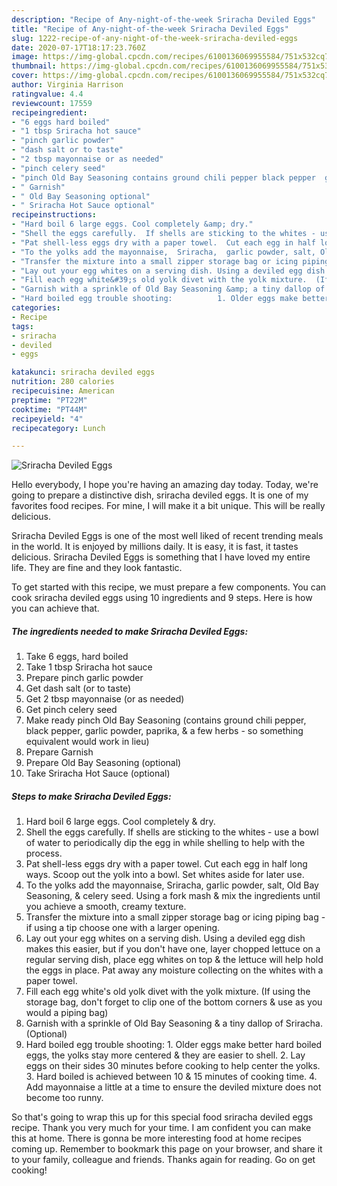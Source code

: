 ```yaml
---
description: "Recipe of Any-night-of-the-week Sriracha Deviled Eggs"
title: "Recipe of Any-night-of-the-week Sriracha Deviled Eggs"
slug: 1222-recipe-of-any-night-of-the-week-sriracha-deviled-eggs
date: 2020-07-17T18:17:23.760Z
image: https://img-global.cpcdn.com/recipes/6100136069955584/751x532cq70/sriracha-deviled-eggs-recipe-main-photo.jpg
thumbnail: https://img-global.cpcdn.com/recipes/6100136069955584/751x532cq70/sriracha-deviled-eggs-recipe-main-photo.jpg
cover: https://img-global.cpcdn.com/recipes/6100136069955584/751x532cq70/sriracha-deviled-eggs-recipe-main-photo.jpg
author: Virginia Harrison
ratingvalue: 4.4
reviewcount: 17559
recipeingredient:
- "6 eggs hard boiled"
- "1 tbsp Sriracha hot sauce"
- "pinch garlic powder"
- "dash salt or to taste"
- "2 tbsp mayonnaise or as needed"
- "pinch celery seed"
- "pinch Old Bay Seasoning contains ground chili pepper black pepper  garlic powder paprika   a few herbs  so something equivalent would work in lieu"
- " Garnish"
- " Old Bay Seasoning optional"
- " Sriracha Hot Sauce optional"
recipeinstructions:
- "Hard boil 6 large eggs. Cool completely &amp; dry."
- "Shell the eggs carefully.  If shells are sticking to the whites - use a bowl of water to periodically dip the egg in while shelling to help with the process."
- "Pat shell-less eggs dry with a paper towel.  Cut each egg in half long ways. Scoop out the yolk into a bowl. Set whites aside for later use."
- "To the yolks add the mayonnaise,  Sriracha,  garlic powder, salt, Old Bay Seasoning, &amp; celery seed. Using a fork mash &amp; mix the ingredients until you achieve a smooth, creamy texture."
- "Transfer the mixture into a small zipper storage bag or icing piping bag - if using a tip choose one with a larger opening."
- "Lay out your egg whites on a serving dish. Using a deviled egg dish makes this easier,  but if you don&#39;t have one, layer chopped lettuce on a regular serving dish, place egg whites on top &amp; the lettuce will help hold the eggs in place. Pat away any moisture collecting on the whites with a paper towel."
- "Fill each egg white&#39;s old yolk divet with the yolk mixture.  (If using the storage bag, don&#39;t forget to clip one of the bottom corners &amp; use as you would a piping bag)"
- "Garnish with a sprinkle of Old Bay Seasoning &amp; a tiny dallop of Sriracha. (Optional)"
- "Hard boiled egg trouble shooting:          1. Older eggs make better hard boiled eggs, the yolks stay more centered &amp; they are easier to shell.      2. Lay eggs on their sides 30 minutes before cooking to help center the yolks.                                     3. Hard boiled is achieved between 10 &amp; 15 minutes of cooking time.          4. Add mayonnaise a little at a time to ensure the deviled mixture does  not become too runny."
categories:
- Recipe
tags:
- sriracha
- deviled
- eggs

katakunci: sriracha deviled eggs 
nutrition: 280 calories
recipecuisine: American
preptime: "PT22M"
cooktime: "PT44M"
recipeyield: "4"
recipecategory: Lunch

---
```



![Sriracha Deviled Eggs](https://img-global.cpcdn.com/recipes/6100136069955584/751x532cq70/sriracha-deviled-eggs-recipe-main-photo.jpg)

Hello everybody, I hope you're having an amazing day today. Today, we're going to prepare a distinctive dish, sriracha deviled eggs. It is one of my favorites food recipes. For mine, I will make it a bit unique. This will be really delicious.



Sriracha Deviled Eggs is one of the most well liked of recent trending meals in the world. It is enjoyed by millions daily. It is easy, it is fast, it tastes delicious. Sriracha Deviled Eggs is something that I have loved my entire life. They are fine and they look fantastic.


To get started with this recipe, we must prepare a few components. You can cook sriracha deviled eggs using 10 ingredients and 9 steps. Here is how you can achieve that.

<!--inarticleads1-->

##### The ingredients needed to make Sriracha Deviled Eggs:

1. Take 6 eggs, hard boiled
1. Take 1 tbsp Sriracha hot sauce
1. Prepare pinch garlic powder
1. Get dash salt (or to taste)
1. Get 2 tbsp mayonnaise (or as needed)
1. Get pinch celery seed
1. Make ready pinch Old Bay Seasoning (contains ground chili pepper, black pepper,  garlic powder, paprika,  &amp; a few herbs - so something equivalent would work in lieu)
1. Prepare  Garnish
1. Prepare  Old Bay Seasoning (optional)
1. Take  Sriracha Hot Sauce (optional)




<!--inarticleads2-->

##### Steps to make Sriracha Deviled Eggs:

1. Hard boil 6 large eggs. Cool completely &amp; dry.
1. Shell the eggs carefully.  If shells are sticking to the whites - use a bowl of water to periodically dip the egg in while shelling to help with the process.
1. Pat shell-less eggs dry with a paper towel.  Cut each egg in half long ways. Scoop out the yolk into a bowl. Set whites aside for later use.
1. To the yolks add the mayonnaise,  Sriracha,  garlic powder, salt, Old Bay Seasoning, &amp; celery seed. Using a fork mash &amp; mix the ingredients until you achieve a smooth, creamy texture.
1. Transfer the mixture into a small zipper storage bag or icing piping bag - if using a tip choose one with a larger opening.
1. Lay out your egg whites on a serving dish. Using a deviled egg dish makes this easier,  but if you don&#39;t have one, layer chopped lettuce on a regular serving dish, place egg whites on top &amp; the lettuce will help hold the eggs in place. Pat away any moisture collecting on the whites with a paper towel.
1. Fill each egg white&#39;s old yolk divet with the yolk mixture.  (If using the storage bag, don&#39;t forget to clip one of the bottom corners &amp; use as you would a piping bag)
1. Garnish with a sprinkle of Old Bay Seasoning &amp; a tiny dallop of Sriracha. (Optional)
1. Hard boiled egg trouble shooting:          1. Older eggs make better hard boiled eggs, the yolks stay more centered &amp; they are easier to shell.      2. Lay eggs on their sides 30 minutes before cooking to help center the yolks.                                     3. Hard boiled is achieved between 10 &amp; 15 minutes of cooking time.          4. Add mayonnaise a little at a time to ensure the deviled mixture does  not become too runny.




So that's going to wrap this up for this special food sriracha deviled eggs recipe. Thank you very much for your time. I am confident you can make this at home. There is gonna be more interesting food at home recipes coming up. Remember to bookmark this page on your browser, and share it to your family, colleague and friends. Thanks again for reading. Go on get cooking!
